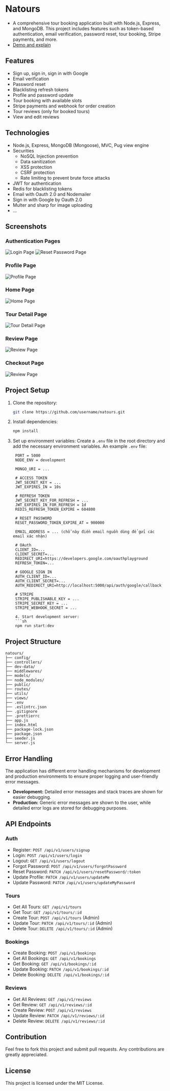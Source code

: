

# Natours

- A comprehensive tour booking application built with Node.js, Express, and MongoDB. This project includes features such as token-based authentication, email verification, password reset, tour booking, Stripe payments, and more.
- [Demo and explain](https://youtu.be/ljyVbjtQVG8)

## Features

- Sign up, sign in, sign in with Google
- Email verification
- Password reset
- Blacklisting refresh tokens
- Profile and password update
- Tour booking with available slots
- Stripe payments and webhook for order creation
- Tour reviews (only for booked tours)
- View and edit reviews

## Technologies

- Node.js, Express, MongoDB (Mongoose), MVC, Pug view engine
- Securities
  - NoSQL Injection prevention
  - Data sanitization
  - XSS protection
  - CSRF protection
  - Rate limiting to prevent brute force attacks
- JWT for authentication
- Redis for blacklisting tokens
- Email with Oauth 2.0 and Nodemailer
- Sign in with Google by Oauth 2.0
- Multer and sharp for image uploading
- ...

## Screenshots
### Authentication Pages
![Login Page](./screenshots/login.png)
![Reset Password Page](./screenshots/reset_password.png)

### Profile Page
![Profile Page](./screenshots/profile.png)

### Home Page
![Home Page](./screenshots/home.png)

### Tour Detail Page
![Tour Detail Page](./screenshots/tour_detail.png)

### Review Page
![Review Page](./screenshots/review.png)

### Checkout Page
![Review Page](./screenshots/checkout.png)

## Project Setup

1. Clone the repository:
   ```sh
   git clone https://github.com/username/natours.git
   
2. Install dependencies:
   ```sh
   npm install

3. Set up environment variables:
   Create a `.env` file in the root directory and add the necessary environment variables. An example `.env` file:
   ```env
    PORT = 5000
    NODE_ENV = development
    
    MONGO_URI = ...
    
    # ACCESS TOKEN
    JWT_SECRET_KEY = ...
    JWT_EXPIRES_IN = 10s
    
    # REFRESH TOKEN
    JWT_SECRET_KEY_FOR_REFRESH = ...
    JWT_EXPIRES_IN_FOR_REFRESH = 1d
    REDIS_REFRESH_TOKEN_EXPIRE = 604800
    
    # RESET PASSWORD
    RESET_PASSWORD_TOKEN_EXPIRE_AT = 900000
    
    EMAIL_ADDRESS = ... (chỗ này điền email nguồn dùng để gửi các email xác nhận)
    
    # OAuth
    CLIENT_ID=...
    CLIENT_SECRET=...
    REDIRECT_URI=https://developers.google.com/oauthplayground
    REFRESH_TOKEN=...
    
    # GOOGLE SIGN IN
    AUTH_CLIENT_ID=...
    AUTH_CLIENT_SECRET=...
    AUTH_REDIRECT_URI=http://localhost:5000/api/auth/google/callback
    
    # STRIPE
    STRIPE_PUBLISHABLE_KEY = ...
    STRIPE_SECRET_KEY = ...
    STRIPE_WEBHOOK_SECRET = ...
    
    4. Start development server:
    ```sh
    npm run start:dev

## Project Structure
```
natours/
├── config/
├── controllers/
├── dev-data/
├── middlewares/
├── models/
├── node_modules/
├── public/
├── routes/
├── utils/
├── views/
├── .env
├── .eslintrc.json
├── .gitignore
├── .prettierrc
├── app.js
├── index.html
├── package-lock.json
├── package.json
├── seeder.js
└── server.js
```

## Error Handling

The application has different error handling mechanisms for development and production environments to ensure proper logging and user-friendly error messages.

- **Development:** Detailed error messages and stack traces are shown for easier debugging.
- **Production:** Generic error messages are shown to the user, while detailed error logs are stored for debugging purposes.

## API Endpoints

### Auth
- Register: `POST /api/v1/users/signup`
- Login: `POST /api/v1/users/login`
- Logout: `GET /api/v1/users/logout`
- Forgot Password: `POST /api/v1/users/forgotPassword`
- Reset Password: `PATCH /api/v1/users/resetPassword/:token`
- Update Profile: `PATCH /api/v1/users/updateMe`
- Update Password: `PATCH /api/v1/users/updateMyPassword`

### Tours
- Get All Tours: `GET /api/v1/tours`
- Get Tour: `GET /api/v1/tours/:id`
- Create Tour: `POST /api/v1/tours` (Admin)
- Update Tour: `PATCH /api/v1/tours/:id` (Admin)
- Delete Tour: `DELETE /api/v1/tours/:id` (Admin)

### Bookings
- Create Booking: `POST /api/v1/bookings`
- Get All Bookings: `GET /api/v1/bookings`
- Get Booking: `GET /api/v1/bookings/:id`
- Update Booking: `PATCH /api/v1/bookings/:id`
- Delete Booking: `DELETE /api/v1/bookings/:id`

### Reviews
- Get All Reviews: `GET /api/v1/reviews`
- Get Review: `GET /api/v1/reviews/:id`
- Create Review: `POST /api/v1/reviews`
- Update Review: `PATCH /api/v1/reviews/:id`
- Delete Review: `DELETE /api/v1/reviews/:id`


## Contribution
Feel free to fork this project and submit pull requests. Any contributions are greatly appreciated.

## License
This project is licensed under the MIT License.
